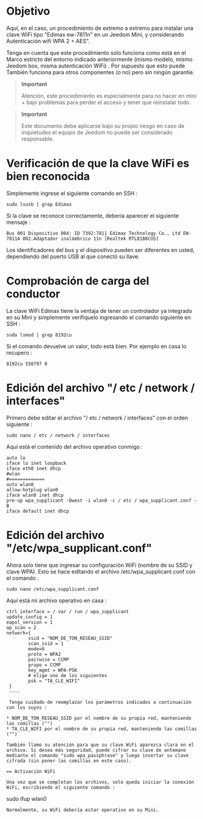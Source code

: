 Objetivo
========

Aquí, en el caso, un procedimiento de extremo a extremo para instalar una clave
WiFi tipo "Edimax ew-7811n" en un Jeedom Mini, y considerando
Autenticación wifi WPA 2 + AES".

Tenga en cuenta que este procedimiento solo funciona como está en el
Marco estricto del entorno indicado anteriormente (mismo modelo, mismo
Jeedom box, misma autenticación WiFi) . Por supuesto que esto puede
También funciona para otros componentes (o no) pero sin ningún
garantie.

> **Important**
>
> Atención, este procedimiento es especialmente para no hacer en mini + bajo
> problemas para perder el acceso y tener que reinstalar todo.

> **Important**
>
> Este documento debe aplicarse bajo su propio riesgo en caso de inquietudes
> el equipo de Jeedom no puede ser considerado responsable.

Verificación de que la clave WiFi es bien reconocida 
==============================================

Simplemente ingrese el siguiente comando en SSH :

    sudo lsusb | grep Edimax

Si la clave se reconoce correctamente, debería aparecer el siguiente mensaje
:

    Bus 001 Dispositivo 004: ID 7392:7811 Edimax Technology Co., Ltd EW-7811A 802.Adaptador inalámbrico 11n [Realtek RTL8188CUS]

Los identificadores del bus y el dispositivo pueden ser diferentes en
usted, dependiendo del puerto USB al que conectó su llave.

Comprobación de carga del conductor 
====================================

La clave WiFi Edimax tiene la ventaja de tener un controlador ya integrado en
su Mini y simplemente verifíquelo ingresando el comando
siguiente en SSH :

    sudo lsmod | grep 8192cu

Si el comando devuelve un valor, todo está bien. Por ejemplo
en casa lo recupero :

    8192cu 550797 0

Edición del archivo "/ etc / network / interfaces"
==============================================

Primero debe editar el archivo "/ etc / network / interfaces" con el
orden siguiente :

    sudo nano / etc / network / interfaces

Aquí está el contenido del archivo operativo conmigo :

    auto lo
    iface lo inet loopback
    iface eth0 inet dhcp
    #wlan
    #=============
    auto wlan0
    allow-hotplug wlan0
    iface wlan0 inet dhcp
    pre-up wpa_supplicant -Dwext -i wlan0 -c / etc / wpa_supplicant.conf -B
    iface default inet dhcp

Edición del archivo "/etc/wpa\_supplicant.conf" 
==============================================

Ahora solo tiene que ingresar su configuración WiFi (nombre de
su SSID y clave WPA). Esto se hace editando el archivo
/etc/wpa\_supplicant.conf con el comando :

    sudo nano /etc/wpa_supplicant.conf

Aquí está mi archivo operativo en casa :

    ctrl_interface = / var / run / wpa_supplicant
    update_config = 1
    eapol_version = 1
    ap_scan = 2
    network={
            ssid = "NOM_DE_TON_RESEAU_SSID"
            scan_ssid = 1
            mode=0
            proto = WPA2
            pairwise = CCMP
            grupo = CCMP
            key_mgmt = WPA-PSK
            # elige uno de los siguientes
            psk = "TA_CLE_WIFI"
     }
     ----

     Tenga cuidado de reemplazar los parámetros indicados a continuación con los suyos :

    * NOM_DE_TON_RESEAU_SSID por el nombre de su propia red, manteniendo las comillas ("")
    * TA_CLE_WIFI por el nombre de su propia red, manteniendo las comillas ("")

    También llamo su atención para que su clave WiFi aparezca clara en el archivo. Si desea más seguridad, puede cifrar su clave de antemano mediante el comando "sudo wpa_passphrase" y luego insertar su clave cifrada (sin poner las comillas en este caso).

    == Activación WiFi

    Una vez que se completan los archivos, solo queda iniciar la conexión WiFi, escribiendo el siguiente comando :

sudo ifup wlan0

    Normalmente, su WiFi debería estar operativo en su Mini.
